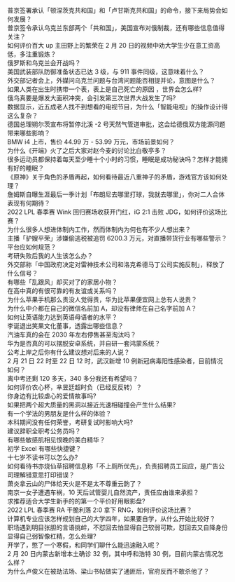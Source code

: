 普京签署承认「顿涅茨克共和国」和「卢甘斯克共和国」的命令，接下来局势会如何发展？  
普京签令承认乌克兰东部两个「共和国」，美国宣布对俄制裁，还有哪些信息值得关注？  
如何评价百大 up 主田野上的繁荣在 2 月 20 日的视频中劝大学生少在意工资高低，多注重锻炼？  
俄罗斯和乌克兰会开战吗？  
美国武装部队防御准备状态已达 3 级，与 911 事件同级，这意味着什么？  
外交部记者会上，外媒问乌克兰问题与台湾问题能否相提并论，意图是什么？  
如果人类在出生时携带一个表，表上是自己死亡的原因 ，世界会怎么样?  
俄乌真要是爆发大面积冲突，会引发第三次世界大战发生了吗?  
数据显示，近五成老人找不到想看的电视节目，为什么「智能电视」的操作设计得这么复杂？  
德国总理朔尔茨宣布将暂停北溪 -2 号天然气管道审批，这会给德俄双方能源问题带来哪些影响？  
BMW i4 上市，售价 44.99 万 - 53.99 万元，市场前景如何？  
为什么《开端》火了之后大家对赵今麦的讨论比白敬亭多？  
很多运动员都保持着每天至少睡十个小时的习惯，睡眠是成功秘诀吗？怎样才能拥有好的睡眠？  
《原神》关于角色的矛盾再起，如何看待最近八重神子的矛盾，游戏官方该如何处理？  
詹姆斯自曝生涯最后一季计划「布朗尼去哪里打球，我就去哪里」，你对二人合体表现有何期待？  
2022 LPL 春季赛 Wink 回归赛场收获开门红，iG 2:1 击败 JDG，如何评价这场比赛？  
为什么很多人想进体制内工作，然而体制内为何也有不少人想出来？  
主播「驴嫂平荣」涉嫌偷逃税被追罚 6200.3 万元，对直播带货行业有哪些警示？平台应如何规范？  
考研失败后我的人生该怎么办？  
外交部称「中国政府决定对雷神技术公司和洛克希德马丁公司实施反制」，释放了什么信号？  
​有哪些「乱跟风」却买对了的家居小物？  
在高中真的有很可靠的有友谊或关系吗？  
为什么苹果手机那么贵没人觉得贵，华为比苹果便宜网上总有人说贵？  
为什么中介都在自己的微信名前加 A，却没有律师在自己名字前加 A？  
如何让英语能力达到英语母语者的水平？  
李诞退出笑果文化董事，透露出哪些信息？  
汽油车真的会在 2030 年左右停售甚至淘汰吗？  
华为是否真的可以摆脱安卓系统，并自研一套鸿蒙系统？  
公考上岸之后你有什么建议想对后来的人说？  
2 月 21 日 22 时至 22 日 12 时，武汉新增 10 例新冠病毒阳性感染者，目前情况如何？  
离中考还剩 120 多天，340 多分我还有希望吗？  
如何评价农心杯，芈昱廷超时负（已经反反转）？  
你身边有比较虐心的爱情故事吗?  
如果把两个超大质量的黑洞以接近光速相碰撞会产生什么结果?  
有一个学法的男朋友是什么样的体验？  
本科期间没有任何荣誉，考研复试时影响大吗?  
建议辞职全职考公务员吗？  
有哪些敏感肌相见恨晚的美白精华？  
初学 Excel 有哪些快捷键？  
十七岁不读书可以怎么办?  
如何看待书亦烧仙草招聘信息称「不上厕所优先」，负责招聘员工回应，是广告公司理解错意思打印错误？  
萧炎拿云山的尸体给天火是不是太不尊重云韵了？  
南京一女子遭遇车祸，10 天后试管婴儿自然流产，责任应由谁来承担？  
求推荐适合大学生新手的的第一个平价好用眼影盘?  
2022 LPL 春季赛 RA 干脆利落 2:0 拿下 RNG，如何评价这场比赛？  
计算机专业应该怎样规划自己的大学四年，如果要自学，从什么开始比较好？  
职场遇到明目张胆的言语挑衅，不怼回去怕显得自己软弱可欺，怼回去又自降身份显得自己弱智像杠精，怎么处理?  
开学了，憋了一个寒假，和同学们聊什么能迅速融入呢？  
2 月 20 日内蒙古新增本土确诊 32 例，其中呼和浩特 30 例，目前内蒙古情况怎么样？  
为什么卢俊义在被劫法场、梁山书帖做实了通匪后，官府反而不敢杀他了？  
